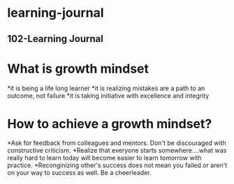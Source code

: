 # learning-journal
## 102-Learning Journal

# What is growth mindset

*it is being a life long learner
*it is realizing mistakes are a path to an outcome, not failure
*it is taking initiative with excellence and integrity

# How to achieve a growth mindset?
*Ask for feedback from colleagues and mentors. Don't be discouraged with constructive criticism.
*Realize that everyone starts somewhere....what was really hard to learn today will become easier to learn tomorrow with practice.
*Reconginizing other's success does not mean you failed or aren't on your way to success as well.  Be a cheerleader.
